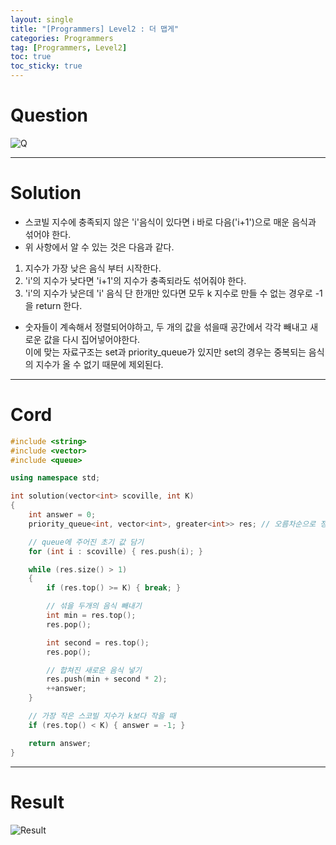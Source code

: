 ```yaml
---
layout: single
title: "[Programmers] Level2 : 더 맵게"
categories: Programmers
tag: [Programmers, Level2]
toc: true
toc_sticky: true
---
```


# Question
![Q](https://user-images.githubusercontent.com/97664446/200122530-7b8e318b-ca8e-4bdf-839e-0f44bbed95f9.PNG)

***

# Solution
- 스코빌 지수에 충족되지 않은 'i'음식이 있다면 i 바로 다음('i+1')으로 매운 음식과 섞어야 한다. 
- 위 사항에서 알 수 있는 것은 다음과 같다.  
 1. 지수가 가장 낮은 음식 부터 시작한다.
 2. 'i'의 지수가 낮다면 'i+1'의 지수가 충족되라도 섞어줘야 한다.
 3. 'i'의 지수가 낮은데 'i' 음식 단 한개만 있다면 모두 k 지수로 만들 수 없는 경우로 -1을 return 한다.
- 숫자들이 계속해서 정렬되어야하고, 두 개의 값을 섞을때 공간에서 각각 빼내고 새로운 값을 다시 집어넣어야한다.  
이에 맞는 자료구조는 set과 priority_queue가 있지만 set의 경우는 중복되는 음식의 지수가 올 수 없기 때문에 제외된다.

***

# Cord
```c++
#include <string>
#include <vector>
#include <queue>

using namespace std;

int solution(vector<int> scoville, int K)
{
    int answer = 0;
    priority_queue<int, vector<int>, greater<int>> res; // 오름차순으로 정렬

    // queue에 주어진 초기 값 담기 
    for (int i : scoville) { res.push(i); }

    while (res.size() > 1)
    {
        if (res.top() >= K) { break; }

        // 섞을 두개의 음식 빼내기
        int min = res.top();
        res.pop();

        int second = res.top();
        res.pop();

        // 합쳐진 새로운 음식 넣기
        res.push(min + second * 2);
        ++answer;
    }

    // 가장 작은 스코빌 지수가 k보다 작을 때
    if (res.top() < K) { answer = -1; }

    return answer;
}
```

***

# Result
![Result](https://user-images.githubusercontent.com/97664446/200122534-ab017c75-c761-4e57-b28c-ef7d4462e6e5.PNG)
